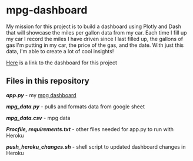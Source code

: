 # mpg-dashboard

My mission for this project is to build a dashboard using Plotly and Dash that will showcase the miles per gallon data from my car. Each time I fill up my car I record the miles I have driven since I last filled up, the gallons of gas I'm putting in my car, the price of the gas, and the date. With just this data, I'm able to create a lot of cool insights!

[Here](http://www.tidbitstatistics.com/mpg-dashboard/) is a link to the dashboard for this project

## Files in this repository

__*app.py*__ - my [mpg dashboard](http://www.tidbitstatistics.com/mpg-dashboard/)

__*mpg_data.py*__ - pulls and formats data from google sheet

__*mpg_data.csv*__ - mpg data

__*Procfile, requirements.txt*__ - other files needed for app<span></span>.py to run with Heroku

__*push_heroku_changes.sh*__ - shell script to updated dashboard changes in Heroku
